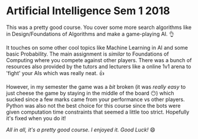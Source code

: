 Artificial Intelligence Sem 1 2018
==================================

This was a pretty good course. You cover some more search algorithms like in Design/Foundations of Algorithms and make a game-playing AI. :ok_hand:

It touches on some other cool topics like Machine Learning in AI and some basic Probability. The main assignment is *similar* to Foundations of Computing where you compete against other players. There was a bunch of resources also provided by the tutors and lecturers like a online 1v1 arena to 'fight' your AIs which was really neat. :thumbsup:

However, in my semester the game was a *bit* broken (it was *really easy* to just cheese the game by staying in the middle of the board :no_mouth:) which sucked since a few marks came from your performance vs other players. Python was also not the best choice for this course since the bots were given computation time constraints that seemed a little too strict. Hopefully it's fixed when you do it!

*All in all, it's a pretty good course. I enjoyed it. Good Luck!*  :smile:

